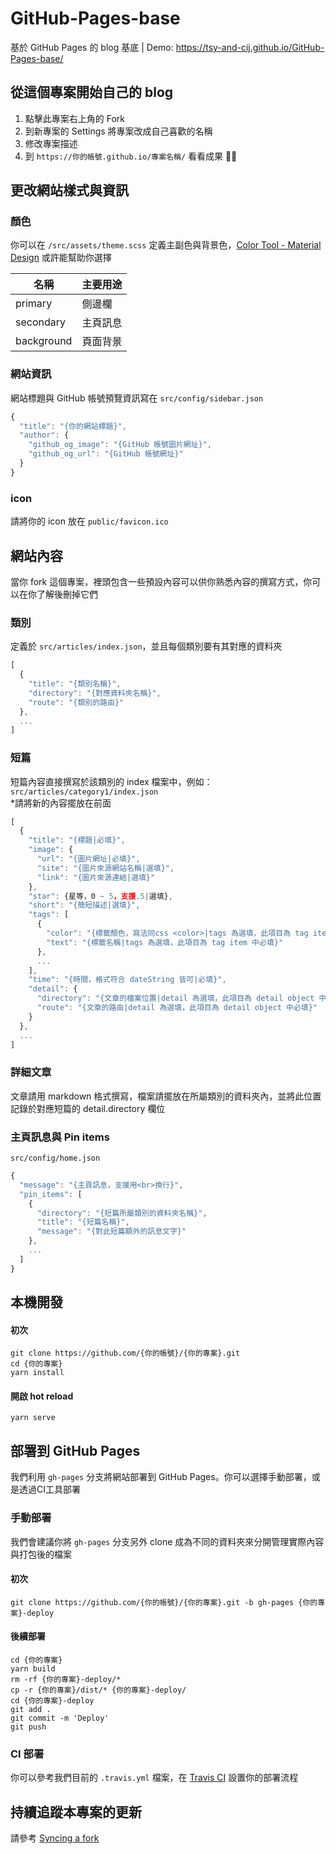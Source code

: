 # GitHub-Pages-base
基於 GitHub Pages 的 blog 基底 | Demo: https://tsy-and-cij.github.io/GitHub-Pages-base/


## 從這個專案開始自己的 blog
1. 點擊此專案右上角的 Fork
2. 到新專案的 Settings 將專案改成自己喜歡的名稱
3. 修改專案描述
4. 到 `https://你的帳號.github.io/專案名稱/` 看看成果 🙌🏻


## 更改網站樣式與資訊

### 顏色
你可以在 `/src/assets/theme.scss` 定義主副色與背景色，[Color Tool - Material Design](https://material.io/tools/color/#!/?view.left=0&view.right=0) 或許能幫助你選擇

| 名稱        | 主要用途 |
|------------|---------|
| primary    | 側邊欄   |  
| secondary  | 主頁訊息 |
| background | 頁面背景 |

### 網站資訊
網站標題與 GitHub 帳號預覽資訊寫在 `src/config/sidebar.json`
```javascript
{
  "title": "{你的網站標題}",
  "author": {
    "github_og_image": "{GitHub 帳號圖片網址}",
    "github_og_url": "{GitHub 帳號網址}"
  }
}
```

### icon
請將你的 icon 放在 `public/favicon.ico`


## 網站內容
當你 fork 這個專案，裡頭包含一些預設內容可以供你熟悉內容的撰寫方式，你可以在你了解後刪掉它們

### 類別
定義於 `src/articles/index.json`，並且每個類別要有其對應的資料夾
```javascript
[
  {
    "title": "{類別名稱}",
    "directory": "{對應資料夾名稱}",
    "route": "{類別的路由}"
  },
  ...
]
```

### 短篇
短篇內容直接撰寫於該類別的 index 檔案中，例如： `src/articles/category1/index.json`  
*請將新的內容擺放在前面
```javascript
[
  {
    "title": "{標題|必填}",
    "image": {
      "url": "{圖片網址|必填}",
      "site": "{圖片來源網站名稱|選填}",
      "link": "{圖片來源連結|選填}"
    },
    "star": {星等，0 ~ 5，支援.5|選填},
    "short": "{簡短描述|選填}",
    "tags": [
      {
        "color": "{標籤顏色，寫法同css <color>|tags 為選填，此項目為 tag item 中必填}",
        "text": "{標籤名稱|tags 為選填，此項目為 tag item 中必填}"
      },
      ...
    ],
    "time": "{時間，格式符合 dateString 皆可|必填}",
    "detail": {
      "directory": "{文章的檔案位置|detail 為選填，此項目為 detail object 中必填}",
      "route": "{文章的路由|detail 為選填，此項目為 detail object 中必填}"
    }
  },
  ...
]
```

### 詳細文章
文章請用 markdown 格式撰寫，檔案請擺放在所屬類別的資料夾內，並將此位置記錄於對應短篇的 detail.directory 欄位

### 主頁訊息與 Pin items
`src/config/home.json`
```javascript
{
  "message": "{主頁訊息，支援用<br>換行}",
  "pin_items": [
    {
      "directory": "{短篇所屬類別的資料夾名稱}",
      "title": "{短篇名稱}",
      "message": "{對此短篇額外的訊息文字}"
    },
    ...
  ]
}
```


## 本機開發

#### 初次
```shell
git clone https://github.com/{你的帳號}/{你的專案}.git
cd {你的專案}
yarn install
```

#### 開啟 hot reload
```shell
yarn serve
```


## 部署到 GitHub Pages
我們利用 `gh-pages` 分支將網站部署到 GitHub Pages。你可以選擇手動部署，或是透過CI工具部署

### 手動部署
我們會建議你將 `gh-pages` 分支另外 clone 成為不同的資料夾來分開管理實際內容與打包後的檔案

#### 初次
```shell
git clone https://github.com/{你的帳號}/{你的專案}.git -b gh-pages {你的專案}-deploy
```

#### 後續部署
```shell
cd {你的專案}
yarn build
rm -rf {你的專案}-deploy/*
cp -r {你的專案}/dist/* {你的專案}-deploy/
cd {你的專案}-deploy
git add .
git commit -m 'Deploy'
git push
```

### CI 部署
你可以參考我們目前的 `.travis.yml` 檔案，在 [Travis CI](https://travis-ci.org/) 設置你的部署流程


## 持續追蹤本專案的更新
請參考 [Syncing a fork](https://help.github.com/articles/syncing-a-fork/)
